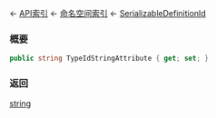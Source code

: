 ← [API索引](Api-Index) ← [命名空间索引](Namespace-Index) ← [SerializableDefinitionId](VRage.ObjectBuilders.SerializableDefinitionId)

### 概要

```csharp
public string TypeIdStringAttribute { get; set; }
```

### 返回

[string](https://docs.microsoft.com/en-us/dotnet/api/System.String?view=netframework-4.6)

